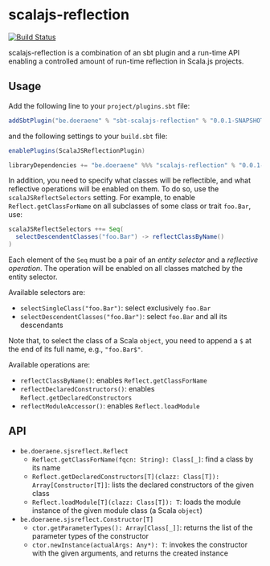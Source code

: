 # scalajs-reflection

[![Build Status](https://travis-ci.org/sjrd/scalajs-reflect.svg?branch=master)](https://travis-ci.org/sjrd/scalajs-reflect)

scalajs-reflection is a combination of an sbt plugin and a run-time API
enabling a controlled amount of run-time reflection in Scala.js projects.

## Usage

Add the following line to your `project/plugins.sbt` file:

```scala
addSbtPlugin("be.doeraene" % "sbt-scalajs-reflection" % "0.0.1-SNAPSHOT")
```

and the following settings to your `build.sbt` file:

```scala
enablePlugins(ScalaJSReflectionPlugin)

libraryDependencies += "be.doeraene" %%% "scalajs-reflection" % "0.0.1-SNAPSHOT"
```

In addition, you need to specify what classes will be reflectible, and what
reflective operations will be enabled on them.
To do so, use the `scalaJSReflectSelectors` setting.
For example, to enable `Reflect.getClassForName` on all subclasses of some
class or trait `foo.Bar`, use:

```scala
scalaJSReflectSelectors ++= Seq(
  selectDescendentClasses("foo.Bar") -> reflectClassByName()
)
```

Each element of the `Seq` must be a pair of an *entity selector* and a
*reflective operation*. The operation will be enabled on all classes matched
by the entity selector.

Available selectors are:

* `selectSingleClass("foo.Bar")`: select exclusively `foo.Bar`
* `selectDescendentClasses("foo.Bar")`: select `foo.Bar` and all its descendants

Note that, to select the class of a Scala `object`, you need to append a `$`
at the end of its full name, e.g., `"foo.Bar$"`.

Available operations are:

* `reflectClassByName()`: enables `Reflect.getClassForName`
* `reflectDeclaredConstructors()`: enables `Reflect.getDeclaredConstructors`
* `reflectModuleAccessor()`: enables `Reflect.loadModule`

## API

* `be.doeraene.sjsreflect.Reflect`
  * `Reflect.getClassForName(fqcn: String): Class[_]`:
    find a class by its name
  * `Reflect.getDeclaredConstructors[T](clazz: Class[T]): Array[Constructor[T]]`:
    lists the declared constructors of the given class
  * `Reflect.loadModule[T](clazz: Class[T]): T`:
    loads the module instance of the given module class (a Scala `object`)
* `be.doeraene.sjsreflect.Constructor[T]`
  * `ctor.getParameterTypes(): Array[Class[_]]`:
    returns the list of the parameter types of the constructor
  * `ctor.newInstance(actualArgs: Any*): T`:
    invokes the constructor with the given arguments, and returns the created instance
